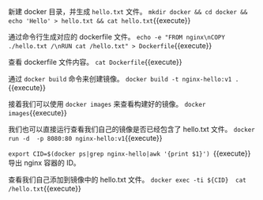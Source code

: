 新建 docker 目录，并生成 `hello.txt` 文件。
`mkdir docker && cd docker && echo 'Hello' > hello.txt && cat hello.txt`{{execute}} 

通过命令行生成对应的 dockerfile 文件。
`echo -e "FROM nginx\nCOPY ./hello.txt /\nRUN cat /hello.txt" > Dockerfile`{{execute}} 

查看 dockerfile 文件内容。
`cat Dockerfile`{{execute}} 

通过 `docker build` 命令来创建镜像。
`docker build -t nginx-hello:v1 .`{{execute}} 

接着我们可以使用 `docker images` 来查看构建好的镜像。
`docker images`{{execute}}

我们也可以直接运行查看我们自己的镜像是否已经包含了 hello.txt 文件。
`docker run -d  -p 8080:80 nginx-hello:v1`{{execute}}

`export CID=$(docker ps|grep nginx-hello|awk '{print $1}') `{{execute}} 导出 nginx 容器的 ID。

查看我们自己添加到镜像中的 hello.txt 文件。
`docker exec -ti ${CID}  cat /hello.txt`{{execute}}
